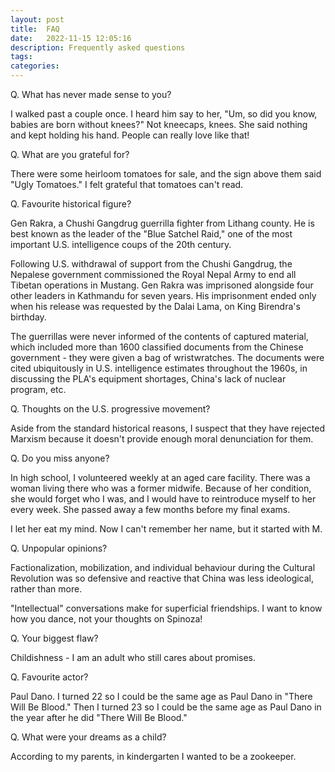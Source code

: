```yaml
---
layout: post
title:  FAQ
date:   2022-11-15 12:05:16
description: Frequently asked questions
tags: 
categories: 
---
```



Q. What has never made sense to you?

I walked past a couple once. I heard him say to her, "Um, so did you know, babies are born without knees?" Not kneecaps, knees. She said nothing and kept holding his hand. People can really love like that! 


Q. What are you grateful for?

There were some heirloom tomatoes for sale, and the sign above them said "Ugly Tomatoes." I felt grateful that tomatoes can't read. 


Q. Favourite historical figure?

Gen Rakra, a Chushi Gangdrug guerrilla fighter from Lithang county. He is best known as the leader of the "Blue Satchel Raid," one of the most important U.S. intelligence coups of the 20th century. 

Following U.S. withdrawal of support from the Chushi Gangdrug, the Nepalese government commissioned the Royal Nepal Army to end all Tibetan operations in Mustang. Gen Rakra was imprisoned alongside four other leaders in Kathmandu for seven years. His imprisonment ended only when his release was requested by the Dalai Lama, on King Birendra's birthday. 

The guerrillas were never informed of the contents of captured material, which included more than 1600 classified documents from the Chinese government - they were given a bag of wristwratches. The documents were cited ubiquitously in U.S. intelligence estimates throughout the 1960s, in discussing the PLA's equipment shortages, China's lack of nuclear program, etc.


Q. Thoughts on the U.S. progressive movement?

Aside from the standard historical reasons, I suspect that they have rejected Marxism because it doesn't provide enough moral denunciation for them. 


Q. Do you miss anyone?

In high school, I volunteered weekly at an aged care facility. There was a woman living there who was a former midwife. Because of her condition, she would forget who I was, and I would have to reintroduce myself to her every week. She passed away a few months before my final exams. 

I let her eat my mind. Now I can't remember her name, but it started with M.


Q. Unpopular opinions?

Factionalization, mobilization, and individual behaviour during the Cultural Revolution was so defensive and reactive that China was less ideological, rather than more. 

"Intellectual" conversations make for superficial friendships. I want to know how you dance, not your thoughts on Spinoza!


Q. Your biggest flaw?

Childishness - I am an adult who still cares about promises.


Q. Favourite actor?

Paul Dano. I turned 22 so I could be the same age as Paul Dano in "There Will Be Blood." Then I turned 23 so I could be the same age as Paul Dano in the year after he did "There Will Be Blood." 


Q. What were your dreams as a child?

According to my parents, in kindergarten I wanted to be a zookeeper. 